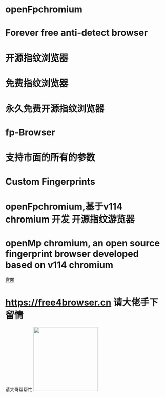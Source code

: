 # openFpchromium
# Forever free anti-detect browser
# 开源指纹浏览器
# 免费指纹浏览器
# 永久免费开源指纹浏览器
# fp-Browser 
# 支持市面的所有的参数
# Custom Fingerprints
# openFpchromium,基于v114 chromium   开发 开源指纹游览器
# openMp chromium, an open source fingerprint browser developed based on v114 chromium
[官网](https://free4browser.c) 
# https://free4browser.cn  请大佬手下留情
 
请大哥帮帮忙
<img src="https://github.com/FPEsocrter/openFpchromium/assets/39473597/6d863eed-0e43-491a-843e-3364eddd2ae2" width="200">


